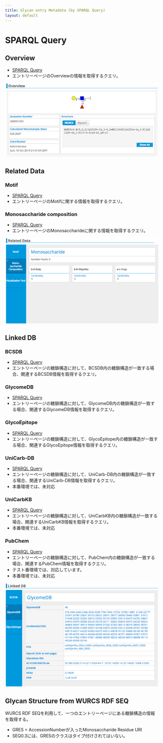 ```yaml
---
title: Glycan entry Metadata (by SPARQL Query)
layout: default
---
```


# SPARQL Query

## Overview

* [SPARQL Query](/system/sparqlForMetadata/overview)
* エントリーページのOverviewの情報を取得するクエリ。

![overview](/images/manual/glycan-entry-G00051MO-Overview.png)


## Related Data

### Motif

* [SPARQL Query](/system/sparqlForMetadata/related-data-motif)
* エントリーページのMotifに関する情報を取得するクエリ。


### Monosaccharide composition

* [SPARQL Query](/system/sparqlForMetadata/related-data-monosaccharide)
* エントリーページのMonosaccharideに関する情報を取得するクエリ。

![related data](/images/manual/glycan-entry-G00051MO-RelatedData.png)



## Linked DB

### BCSDB

* [SPARQL Query](/system/sparqlForMetadata/linkeddb-bcsdb)
* エントリーページの糖鎖構造に対して、BCSDB内の糖鎖構造が一致する場合、関連するBCSDB情報を取得するクエリ。


### GlycomeDB

* [SPARQL Query](/system/sparqlForMetadata/linkeddb-glycomedb)
* エントリーページの糖鎖構造に対して、GlycomeDB内の糖鎖構造が一致する場合、関連するGlycomeDB情報を取得するクエリ。


### GlycoEpitope

* [SPARQL Query](/system/sparqlForMetadata/linkeddb-glycoepitope)
* エントリーページの糖鎖構造に対して、GlycoEpitope内の糖鎖構造が一致する場合、関連するGlycoEpitope情報を取得するクエリ。


### UniCarb-DB

* [SPARQL Query](/system/sparqlForMetadata/linkeddb-unicarb-db)
* エントリーページの糖鎖構造に対して、UniCarb-DB内の糖鎖構造が一致する場合、関連するUniCarb-DB情報を取得するクエリ。
* 本番環境では、未対応


### UniCarbKB

* [SPARQL Query](/system/sparqlForMetadata/linkeddb-unicarbkb)
* エントリーページの糖鎖構造に対して、UniCarbKB内の糖鎖構造が一致する場合、関連するUniCarbKB情報を取得するクエリ。
* 本番環境では、未対応

### PubChem

* [SPARQL Query](/system/sparqlForMetadata/linkeddb-pubchem)
* エントリーページの糖鎖構造に対して、PubChem内の糖鎖構造が一致する場合、関連するPubChem情報を取得するクエリ。
* テスト番環境では、対応しています。
* 本番環境では、未対応


![linked db](/images/manual/glycan-entry-G00051MO-LinkdDB.png)


## Glycan Structure from WURCS RDF SEQ
WURCS RDF SEQを利用して、一つのエントリーページにある糖鎖構造の情報を取得する。
* GRES = AccessionNumberが入ったMonosaccharide Residue URI
* SEQ0.3には、GRESのクラスはタイプ付けされてはいない。
